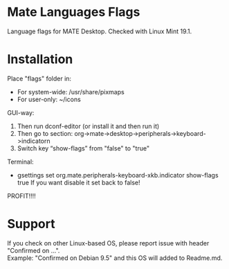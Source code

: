 # Mate Languages Flags
Language flags for MATE Desktop. Checked with Linux Mint 19.1.
<br>

# Installation
 Place "flags" folder in:
  - For system-wide: /usr/share/pixmaps
  - For user-only: ~/icons
 
 GUI-way:
  1. Then run dconf-editor (or install it and then run it)
  2. Then go to section: org->mate->desktop->peripherals->keyboard->indicatorn
  3. Switch key “show-flags” from "false" to "true"

 Terminal:
   - gsettings set org.mate.peripherals-keyboard-xkb.indicator show-flags true
 If you want disable it set back to false!
 
 PROFIT!!!!


# Support
 If you check on other Linux-based OS, please report issue with header "Confirmed on ...".<br>
 Example: "Confirmed on Debian 9.5" and this OS will added to Readme.md.
